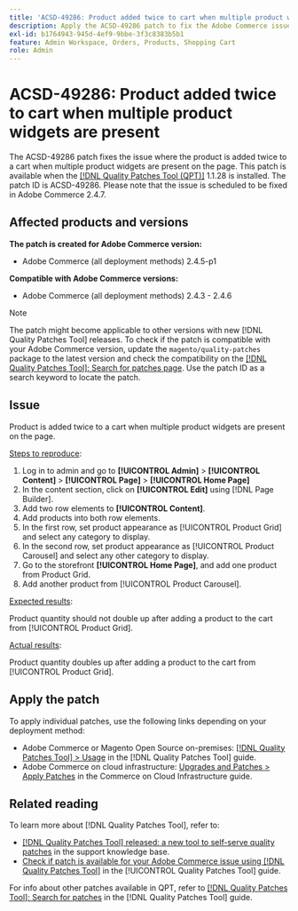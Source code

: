 ```yaml
---
title: 'ACSD-49286: Product added twice to cart when multiple product widgets are present'
description: Apply the ACSD-49286 patch to fix the Adobe Commerce issue where the product is added twice to a cart when multiple product widgets are present on the page.
exl-id: b1764943-945d-4ef9-9bbe-3f3c8383b5b1
feature: Admin Workspace, Orders, Products, Shopping Cart
role: Admin
---
```

# ACSD-49286: Product added twice to cart when multiple product widgets are present

The ACSD-49286 patch fixes the issue where the product is added twice to a cart when multiple product widgets are present on the page. This patch is available when the [[!DNL Quality Patches Tool (QPT)]](https://experienceleague.adobe.com/en/docs/commerce-knowledge-base/kb/announcements/commerce-announcements/magento-quality-patches-released-new-tool-to-self-serve-quality-patches) 1.1.28 is installed. The patch ID is ACSD-49286. Please note that the issue is scheduled to be fixed in Adobe Commerce 2.4.7.

## Affected products and versions

**The patch is created for Adobe Commerce version:**

* Adobe Commerce (all deployment methods) 2.4.5-p1

**Compatible with Adobe Commerce versions:**

* Adobe Commerce (all deployment methods) 2.4.3 - 2.4.6

>[!NOTE]
>
>The patch might become applicable to other versions with new [!DNL Quality Patches Tool] releases. To check if the patch is compatible with your Adobe Commerce version, update the `magento/quality-patches` package to the latest version and check the compatibility on the [[!DNL Quality Patches Tool]: Search for patches page](https://experienceleague.adobe.com/tools/commerce-quality-patches/index.html). Use the patch ID as a search keyword to locate the patch.

## Issue

Product is added twice to a cart when multiple product widgets are present on the page.

<u>Steps to reproduce</u>:

1. Log in to admin and go to **[!UICONTROL Admin]** > **[!UICONTROL Content]** > **[!UICONTROL Page]** > **[!UICONTROL Home Page]**
1. In the content section, click on **[!UICONTROL Edit]** using [!DNL Page Builder].
1. Add two row elements to **[!UICONTROL Content]**.
1. Add products into both row elements.
1. In the first row, set product appearance as [!UICONTROL Product Grid] and select any category to display.
1. In the second row, set product appearance as [!UICONTROL Product Carousel] and select any other category to display.
1. Go to the storefront **[!UICONTROL Home Page]**, and add one product from Product Grid.
1. Add another product from [!UICONTROL Product Carousel].

<u>Expected results</u>:

Product quantity should not double up after adding a product to the cart from [!UICONTROL Product Grid].

<u>Actual results</u>:

Product quantity doubles up after adding a product to the cart from [!UICONTROL Product Grid].

## Apply the patch

To apply individual patches, use the following links depending on your deployment method:

* Adobe Commerce or Magento Open Source on-premises: [[!DNL Quality Patches Tool] > Usage](https://experienceleague.adobe.com/docs/commerce-operations/tools/quality-patches-tool/usage.html) in the [!DNL Quality Patches Tool] guide.
* Adobe Commerce on cloud infrastructure: [Upgrades and Patches > Apply Patches](https://experienceleague.adobe.com/docs/commerce-cloud-service/user-guide/develop/upgrade/apply-patches.html) in the Commerce on Cloud Infrastructure guide. 

## Related reading

To learn more about [!DNL Quality Patches Tool], refer to:

* [[!DNL Quality Patches Tool] released: a new tool to self-serve quality patches](https://experienceleague.adobe.com/en/docs/commerce-knowledge-base/kb/announcements/commerce-announcements/magento-quality-patches-released-new-tool-to-self-serve-quality-patches) in the support knowledge base.
* [Check if patch is available for your Adobe Commerce issue using [!DNL Quality Patches Tool]](/help/tools/quality-patches-tool/patches-available-in-qpt/check-patch-for-magento-issue-with-magento-quality-patches.md) in the [!UICONTROL Quality Patches Tool] guide.


For info about other patches available in QPT, refer to [[!DNL Quality Patches Tool]: Search for patches](https://experienceleague.adobe.com/tools/commerce-quality-patches/index.html) in the [!DNL Quality Patches Tool] guide.
